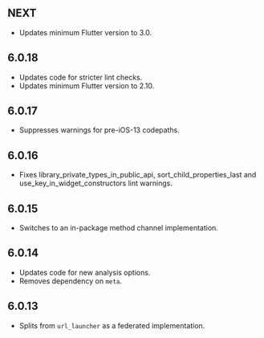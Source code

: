 ## NEXT

* Updates minimum Flutter version to 3.0.

## 6.0.18

* Updates code for stricter lint checks.
* Updates minimum Flutter version to 2.10.

## 6.0.17

* Suppresses warnings for pre-iOS-13 codepaths.

## 6.0.16

* Fixes library_private_types_in_public_api, sort_child_properties_last and use_key_in_widget_constructors
  lint warnings.

## 6.0.15

* Switches to an in-package method channel implementation.

## 6.0.14

* Updates code for new analysis options.
* Removes dependency on `meta`.

## 6.0.13

* Splits from `url_launcher` as a federated implementation.

